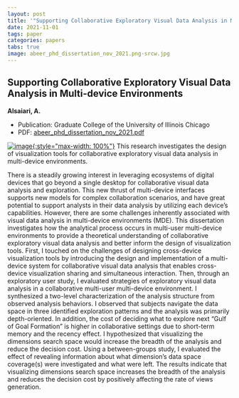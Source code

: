 ```yaml
---
layout: post
title: '"Supporting Collaborative Exploratory Visual Data Analysis in Multi-device Environments"'
date: 2021-11-01
tags: paper
categories: papers
tabs: true
image: abeer_phd_dissertation_nov_2021.png-srcw.jpg
---
```


## Supporting Collaborative Exploratory Visual Data Analysis in Multi-device Environments
**Alsaiari, A.**
- Publication: Graduate College of the University of Illinois Chicago
- PDF: [abeer_phd_dissertation_nov_2021.pdf](/documents/abeer_phd_dissertation_nov_2021.pdf)


[![image](https://www.evl.uic.edu/output/originals/abeer_phd_dissertation_nov_2021.png-srcw.jpg){:style="max-width: 100%"}](https://www.evl.uic.edu/output/originals/abeer_phd_dissertation_nov_2021.png-srcw.jpg)
This research investigates the design of visualization tools for collaborative exploratory visual data analysis in multi-device environments.

There is a steadily growing interest in leveraging ecosystems of digital devices that go beyond a single desktop for collaborative visual data analysis and exploration. This new thrust of multi-device interfaces supports new models for complex collaboration scenarios, and have great potential to support analysts in their data analysis by utilizing each device’s capabilities. However, there are some challenges inherently associated with visual data analysis in multi-device environments (MDE). This dissertation investigates how the analytical process occurs in multi-user multi-device environments to provide a theoretical understanding of collaborative exploratory visual data analysis and better inform the design of visualization tools. First, I touched on the challenges of designing cross-device visualization tools by introducing the design and implementation of a multi-device system for collaborative visual data analysis that enables cross-device visualization sharing and simultaneous interaction. Then, through an exploratory user study, I evaluated strategies of exploratory visual data analysis in a collaborative multi-user multi-device environment. I synthesized a two-level characterization of the analysis structure from observed analysis behaviors. I observed that subjects navigate the data space in three identified exploration patterns and the analysis was primarily depth-oriented. In addition, the cost of deciding what to explore next &ldquo;Gulf of Goal Formation&rdquo; is higher in collaborative settings due to short-term memory and the recency effect. I hypothesized that visualizing the dimensions search space would increase the breadth of the analysis and reduce the decision cost. Using a between-groups study, I evaluated the effect of revealing information about what dimension&rsquo;s data space coverage(s) were investigated and what were left. The results indicate that visualizing dimensions search space increases the breadth of the analysis and reduces the decision cost by positively affecting the rate of views generation.
